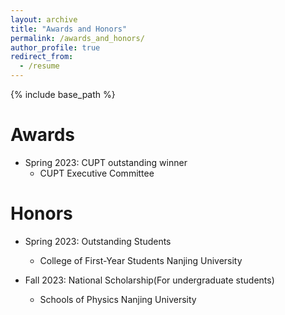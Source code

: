 ```yaml
---
layout: archive
title: "Awards and Honors"
permalink: /awards_and_honors/
author_profile: true
redirect_from:
  - /resume
---
```


{% include base_path %}

Awards
======
* Spring 2023: CUPT outstanding winner
  * CUPT Executive Committee

Honors
======
* Spring 2023: Outstanding Students
  * College of First-Year Students Nanjing University


* Fall 2023: National Scholarship(For undergraduate students)
  * Schools of Physics Nanjing University
